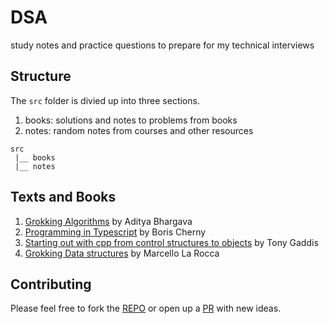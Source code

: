 # DSA

study notes and practice questions to prepare for my technical interviews

## Structure

The `src` folder is divied up into three sections.

1. books: solutions and notes to problems from books
2. notes: random notes from courses and other resources

```
src
 |__ books
 |__ notes
```

## Texts and Books

1. [Grokking Algorithms](https://www.amazon.com/Grokking-Algorithms-illustrated-programmers-curious/dp/1617292230) by Aditya Bhargava
2. [Programming in Typescript](https://www.oreilly.com/library/view/programming-typescript/9781492037644/) by Boris Cherny
3. [Starting out with cpp from control structures to objects](https://www.amazon.com/Starting-Out-Control-Structures-Objects/dp/0134498372) by Tony Gaddis 
4. [Grokking Data structures](https://www.amazon.com/Grokking-Data-Structures-Marcello-Rocca/dp/1633436993) by Marcello La Rocca

## Contributing

Please feel free to fork the [REPO](https://github.com/arinze19/DSA-in-ts.git) or open up a [PR](https://github.com/arinze19/DSA-in-ts/pulls) with new ideas.
